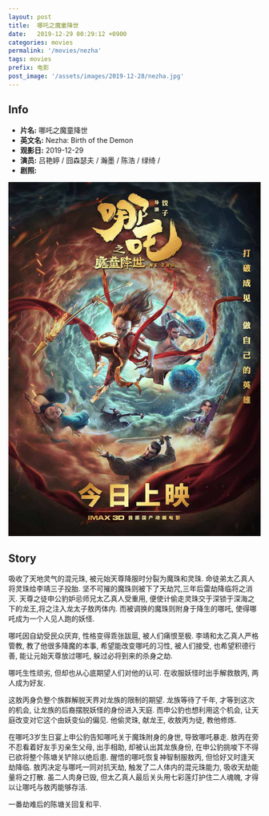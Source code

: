 ```yaml
---
layout: post
title:  哪吒之魔童降世
date:   2019-12-29 00:29:12 +0900
categories: movies
permalink: '/movies/nezha'
tags: movies
prefix: 电影
post_image: '/assets/images/2019-12-28/nezha.jpg'
---
```


## Info

- **片名:** 哪吒之魔童降世
- **英文名:** Nezha: Birth of the Demon
- **观影日:** 2019-12-29
- **演员:** 吕艳婷 / 囧森瑟夫 / 瀚墨 / 陈浩 / 绿绮 /
- **剧照:**

![nezha](/assets/images/2019-12-28/nezha.jpeg)

## Story

吸收了天地灵气的混元珠, 被元始天尊降服时分裂为魔珠和灵珠. 命徒弟太乙真人将灵珠给李靖三子投胎. 坚不可摧的魔珠则被下了天劫咒,三年后雷劫降临将之消灭. 天尊之徒申公豹妒忌师兄太乙真人受重用, 便使计偷走灵珠交于深锁于深海之下的龙王,将之注入龙太子敖丙体内. 而被调换的魔珠则附身于降生的哪吒, 使得哪吒成为一个人见人跑的妖怪.

哪吒因自幼受民众厌弃, 性格变得乖张跋扈, 被人们痛恨至极. 李靖和太乙真人严格管教, 教了他很多降魔的本事, 希望能改变哪吒的习性, 被人们接受, 也希望积德行善, 能让元始天尊放过哪吒, 躲过必将到来的杀身之劫.

哪吒生性顽劣, 但却也从心底期望人们对他的认可. 在收服妖怪时出手解救敖丙, 两人成为好友. 

这敖丙身负整个族群解脱天界对龙族的限制的期望. 龙族等待了千年, 才等到这次的机会, 让龙族的后裔摆脱妖怪的身份进入天庭. 而申公豹也想利用这个机会, 让天庭改变对它这个由妖变仙的偏见. 他偷灵珠, 献龙王, 收敖丙为徒, 教他修炼. 

在哪吒3岁生日宴上申公豹告知哪吒关于魔珠附身的身世, 导致哪吒暴走. 敖丙在旁不忍看着好友手刃亲生父母, 出手相助, 却被认出其龙族身份, 在申公豹挑唆下不得已欲将整个陈塘关铲除以绝后患. 醒悟的哪吒恢复神智制服敖丙, 但恰好又时逢天劫降临. 敖丙决定与哪吒一同对抗天劫, 触发了二人体内的混元珠能力, 吸收天劫能量将之打散. 虽二人肉身已毁, 但太乙真人最后关头用七彩莲灯护住二人魂魄, 才得以让哪吒与敖丙能够存活.

一番劫难后的陈塘关回复和平.

